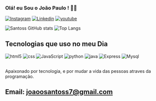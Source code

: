 ### Olá! eu Sou o João Paulo ! ✌🏿
[![Instagram](https://img.shields.io/badge/Instagram-E4405F?style=for-the-badge&logo=instagram&logoColor=white)](https://www.instagram.com/eaejoaopaulo1/)
[![Linkedin](https://img.shields.io/badge/LinkedIn-0077B5?style=for-the-badge&logo=linkedin&logoColor=white)](https://www.linkedin.com/in/jo%C3%A3o-paulo-707156224/)
[![youtube](https://img.shields.io/badge/YouTube-FF0000?style=for-the-badge&logo=youtube&logoColor=white)](https://www.youtube.com/channel/UCe_piKN85C_Qak3GPBd3Nlw)

![Santoss GitHub stats](https://github-readme-stats.vercel.app/api?username=JoaooSantoss&show_icons=true&theme=dracula)
![Top Langs](https://github-readme-stats.vercel.app/api/top-langs/?username=JoaooSantoss&hide=javascript,html)

## Tecnologias que uso no meu Dia

<div style = " display: inline_block">
<img align="center" alt= "html5" src = "https://img.shields.io/badge/HTML5-E34F26?style=for-the-badge&logo=html5&logoColor=white">
<img align="center" alt= "css" src = "https://img.shields.io/badge/CSS3-1572B6?style=for-the-badge&logo=css3&logoColor=white">
<img align="center" alt= "JavaScript" src = "https://img.shields.io/badge/JavaScript-323330?style=for-the-badge&logo=javascript&logoColor=F7DF1E">
<img align="center" alt= "python" src = "https://img.shields.io/badge/Python-14354C?style=for-the-badge&logo=python&logoColor=white">
<img align="center" alt= "java" src = "https://img.shields.io/badge/Java-ED8B00?style=for-the-badge&logo=openjdk&logoColor=white">

<img align="center" alt= "Express" src = "https://img.shields.io/badge/Express.js-404D59?style=for-the-badge">
<img align="center" alt= "Mysql" src = "https://img.shields.io/badge/MySQL-00000F?style=for-the-badge&logo=mysql&logoColor=white">

</div><br/>

Apaixonado por tecnologia, e por mudar a vida das pessoas atraves da programação.<br/>

## Email: joaoosantoss7@gmail.com

